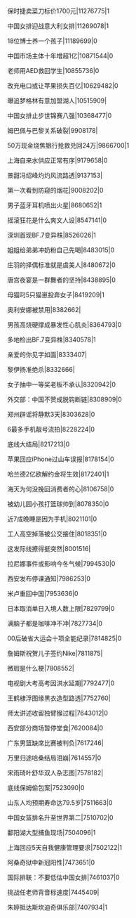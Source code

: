 保时捷卖菜刀标价1700元|11276775|1

中国女排迎战意大利女排|11269078|1

18位博士养一个孩子|11189699|0

中国市场主体十年增超1亿|10871544|0

老师用AED救回学生|10855736|0

改充电口或让苹果损失百亿|10629482|0

曝追梦格林有意加盟湖人|10515909|

中国女排止步世锦赛八强|10368477|0

姆巴佩与巴黎关系破裂|9908178|

50万现金烧焦银行抢救兑回24万|9866700|1

上海自来水供应正常有序|9179658|0

景甜冯绍峰灼灼风流路透|9137153|

第一次看到防窥的烟花|9008202|0

男子蓝牙耳机喷出火星|8680652|1

摇滚狂花是什么爽文人设|8547141|0

深圳首现BF.7变异株|8526026|1

姐姐给弟弟冲奶粉自己先喝|8483015|0

庄羽的择偶标准就是虞美人|8480672|0

唐宫夜宴是一群舞者的坚持|8438895|0

母猫叼5只猫崽投奔女子|8419209|1

奥利安娜被禁用|8382662|

男孩高烧硬撑成暴发性心肌炎|8364793|0

多地检出BF.7变异株|8340578|1

亲爱的你见字如面|8333407|

黎伊扬准绝杀|8332666|

女子抽中一等奖老板不承认|8320942|0

外交部：中国不赞成脱钩断链|8308909|0

郑州辟谣将静默3天|8303628|0

6最多手机靓号流拍|8228224|0

底线大结局|8217213|0

苹果回应iPhone过山车误报|8178154|0

哈兰德2亿欧解约金将生效|8172401|1

海天为何没挽回消费者的心|8106758|0

被幼儿园小孩打篮球帅到|8078350|0

近7成晚睡是因为手机|8021101|0

工人高空掉落被公交接住|8018351|0

这发际线撩得挺突然|8001516|

拉尼娜事件或影响今冬气候|7994530|0

西安发布停课通知|7986253|0

米卢重回中国|7953636|0

日本取消单日入境人数上限|7829799|0

满脑子都是咖啡冲不冲|7827734|0

00后破省大运会十项全能纪录|7814825|0

詹姆斯祝贺儿子签约Nike|7811875|

微瑕是什么梗|7808552|

电视剧大考高考因洪水延期|7792477|0

王鹤棣浮图缘黑衣造型路透|7752760|

师太讲述收留独臂猴过程|7643012|0

西安部分商场暂停堂食|7620084|0

广东男篮缺席比赛被判负|7617246|

万里归途哈桑结局泪崩|7614557|0

宋雨琦叶舒华双人杂志图|7578182|

底线保姆偷包案|7523090|0

山东人均预期寿命达79.5岁|7511663|0

中国女篮排名升至世界第二|7510702|0

鄱阳湖大型捕鱼现场|7504096|1

上海回应5天自我健康管理要求|7502122|1

阿桑奇狱中新冠阳性|7473651|0

国际排联：不要低估中国女排|7461037|0

挑战任老师背音标速度|7445409|

朱婷抵达斯坎迪奇俱乐部|7407934|1


